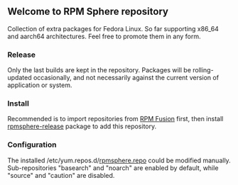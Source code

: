 ## Welcome to RPM Sphere repository

Collection of extra packages for Fedora Linux.
So far supporting x86_64 and aarch64 architectures.
Feel free to promote them in any form.

### Release

Only the last builds are kept in the repository. Packages will be
rolling-updated occasionally, and not necessarily against the current version
of application or system.

### Install

Recommended is to import repositories from [RPM Fusion](https://rpmfusion.org/Configuration) first, then install
[rpmsphere-release](https://github.com/rpmsphere/noarch/raw/master/r/rpmsphere-release-38-1.noarch.rpm)
package to add this repository.

### Configuration

The installed /etc/yum.repos.d/[rpmsphere.repo](rpmsphere.repo) could be modified manually.
Sub-repositories "basearch" and "noarch" are enabled by default, while "source" and "caution" are disabled.
